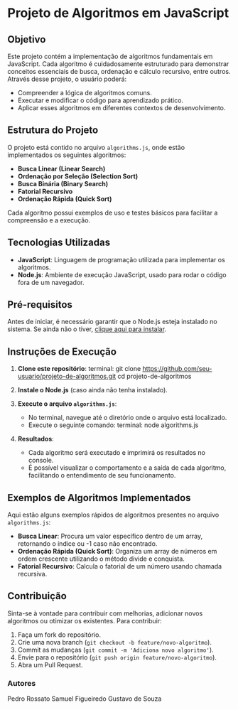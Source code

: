 # Projeto de Algoritmos em JavaScript

## Objetivo

Este projeto contém a implementação de algoritmos fundamentais em JavaScript. Cada algoritmo é cuidadosamente estruturado para demonstrar conceitos essenciais de busca, ordenação e cálculo recursivo, entre outros. Através desse projeto, o usuário poderá:
- Compreender a lógica de algoritmos comuns.
- Executar e modificar o código para aprendizado prático.
- Aplicar esses algoritmos em diferentes contextos de desenvolvimento.

## Estrutura do Projeto

O projeto está contido no arquivo `algorithms.js`, onde estão implementados os seguintes algoritmos:
- **Busca Linear (Linear Search)**
- **Ordenação por Seleção (Selection Sort)**
- **Busca Binária (Binary Search)**
- **Fatorial Recursivo**
- **Ordenação Rápida (Quick Sort)**

Cada algoritmo possui exemplos de uso e testes básicos para facilitar a compreensão e a execução.

## Tecnologias Utilizadas

- **JavaScript**: Linguagem de programação utilizada para implementar os algoritmos.
- **Node.js**: Ambiente de execução JavaScript, usado para rodar o código fora de um navegador.

## Pré-requisitos

Antes de iniciar, é necessário garantir que o Node.js esteja instalado no sistema. Se ainda não o tiver, [clique aqui para instalar](https://nodejs.org/).

## Instruções de Execução

1. **Clone este repositório**:
  terminal:
   git clone https://github.com/seu-usuario/projeto-de-algoritmos.git
   cd projeto-de-algoritmos
  

2. **Instale o Node.js** (caso ainda não tenha instalado).

3. **Execute o arquivo `algorithms.js`**:
   - No terminal, navegue até o diretório onde o arquivo está localizado.
   - Execute o seguinte comando:
    terminal:
     node algorithms.js
    

4. **Resultados**:
   - Cada algoritmo será executado e imprimirá os resultados no console.
   - É possível visualizar o comportamento e a saída de cada algoritmo, facilitando o entendimento de seu funcionamento.

## Exemplos de Algoritmos Implementados

Aqui estão alguns exemplos rápidos de algoritmos presentes no arquivo `algorithms.js`:

- **Busca Linear**: Procura um valor específico dentro de um array, retornando o índice ou -1 caso não encontrado.
- **Ordenação Rápida (Quick Sort)**: Organiza um array de números em ordem crescente utilizando o método divide e conquista.
- **Fatorial Recursivo**: Calcula o fatorial de um número usando chamada recursiva.

## Contribuição

Sinta-se à vontade para contribuir com melhorias, adicionar novos algoritmos ou otimizar os existentes. Para contribuir:
1. Faça um fork do repositório.
2. Crie uma nova branch (`git checkout -b feature/novo-algoritmo`).
3. Commit as mudanças (`git commit -m 'Adiciona novo algoritmo'`).
4. Envie para o repositório (`git push origin feature/novo-algoritmo`).
5. Abra um Pull Request.


### Autores

Pedro Rossato
Samuel Figueiredo
Gustavo de Souza
